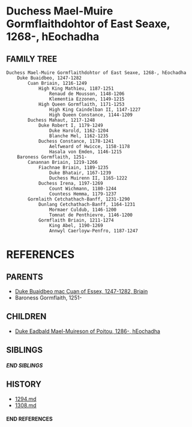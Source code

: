 # Duchess Mael-Muire Gormflaithdohtor of East Seaxe, 1268-, hEochadha

## FAMILY TREE
```
Duchess Mael-Muire Gormflaithdohtor of East Seaxe, 1268-, hEochadha
    Duke Buaidbeo, 1247-1282
        Cuan Briain, 1216-1249
            High King Mathieu, 1187-1251
                Renaud de Mousson, 1148-1206
                Klementia Ezzonen, 1149-1215
            High Queen Gormflaith, 1171-1253
                High King Caindelban II, 1147-1227
                High Queen Constance, 1144-1209
        Duchess Mahaut, 1217-1248
            Duke Robert I, 1179-1249    
                Duke Harold, 1162-1204
                Blanche Mel, 1162-1235
            Duchess Constance, 1178-1241
                Aelfweard of Hwicce, 1158-1178
                Hasala von Emden, 1146-1215
    Baroness Gormflaith, 1251-
        Canannan Briain, 1219-1266
            Fiachnae Briain, 1189-1235
                Duke Bhatair, 1167-1239
                Duchess Muirenn II, 1165-1222
            Duchess Irena, 1197-1269
                Count Wichmann, 1180-1244
                Countess Hemma, 1179-1237
        Gormlaith Cetchathach-Banff, 1231-1290
            Dunlang Cetchathach-Banff, 1164-1231
                Mormaer Culdub, 1146-1200
                Tomnat de Penthievre, 1146-1200
            Gormflaith Briain, 1211-1274
                King Abel, 1190-1269
                Annwyl Caerloyw-Penfro, 1187-1247
```


# REFERENCES

## PARENTS 
* [Duke Buaidbeo mac Cuan of Essex, 1247-1282, Briain](p/buaidbeo_mac_cuan_1247.md)
* Baroness Gormflaith, 1251-

## CHILDREN 
* [Duke Eadbald Mael-Muireson of Poitou, 1286-, hEochadha](p/eadbald_mael-muireson_1286.md)

## SIBLINGS

##### END SIBLINGS  
## HISTORY
* [1294.md](../h/1294.md)
* [1308.md](../h/1308.md)

#### END REFERENCES
